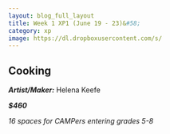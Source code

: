 ```yaml
---
layout: blog_full_layout
title: Week 1 XP1 (June 19 - 23)&#58; 
category: xp
image: https://dl.dropboxusercontent.com/s/
---
```


## Cooking



**_Artist/Maker:_** Helena Keefe

**_$460_**

*16 spaces for CAMPers entering grades 5-8*
